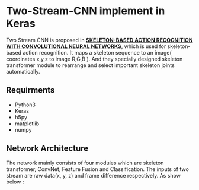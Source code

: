 # Two-Stream-CNN implement in Keras
Two Stream CNN is proposed in [__SKELETON-BASED ACTION RECOGNITION WITH CONVOLUTIONAL NEURAL NETWORKS__](https://arxiv.org/abs/1704.07595), which is used for skeleton-based action recognition. It maps a skeleton sequence to an image( coordinates x,y,z to image R,G,B ). And they specially designed skeleton transformer module to rearrange and select important skeleton joints automatically.
## Requirments
* Python3
* Keras
* h5py
* matplotlib
* numpy
## Network Architecture
The network mainly consists of four modules which are skeleton transformer, ConvNet, Feature Fusion and Classification. The inputs of two stream are raw data(x, y, z) and frame difference respectively. As show below :

